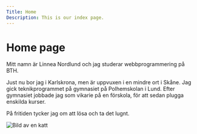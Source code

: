 ```yaml
---
Title: Home
Description: This is our index page.
---
```



Home page
==========================

Mitt namn är Linnea Nordlund och jag studerar webbprogrammering på BTH.

Just nu bor jag i Karlskrona, men är uppvuxen i en mindre ort i Skåne. Jag gick teknikprogrammet på gymnasiet på Polhemskolan i Lund. Efter gymnasiet jobbade jag som vikarie på en förskola, för att sedan plugga enskilda kurser.

På fritiden tycker jag om att lösa och ta det lugnt.
>


<div class = meimg>
    <img src="%base_url%/image/gustavkatt.jpg" alt = "Bild av en katt">
<div>